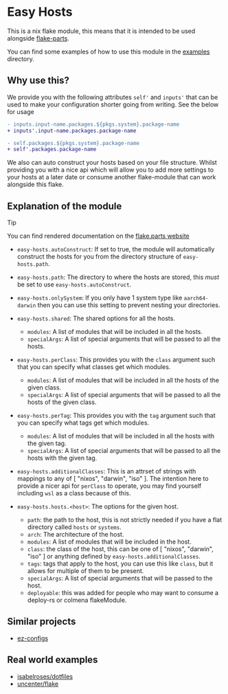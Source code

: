 # Easy Hosts

This is a nix flake module, this means that it is intended to be used alongside [flake-parts](https://flake.parts).

You can find some examples of how to use this module in the [examples](./examples) directory.

## Why use this?

We provide you with the following attributes `self'` and `inputs'` that can be used to make your configuration shorter going from writing. See the below for usage

```diff
- inputs.input-name.packages.${pkgs.system}.package-name
+ inputs'.input-name.packages.package-name

- self.packages.${pkgs.system}.package-name
+ self'.packages.package-name
```

We also can auto construct your hosts based on your file structure. Whilst providing you with a nice api which will allow you to add more settings to your hosts at a later date or consume another flake-module that can work alongside this flake.

## Explanation of the module

> [!TIP]
> You can find rendered documentation on the [flake.parts website](https://flake.parts/options/easy-hosts.html)

- `easy-hosts.autoConstruct`: If set to true, the module will automatically construct the hosts for you from the directory structure of `easy-hosts.path`.

- `easy-hosts.path`: The directory to where the hosts are stored, this *must* be set to use `easy-hosts.autoConstruct`.

- `easy-hosts.onlySystem`: If you only have 1 system type like `aarch64-darwin` then you can use this setting to prevent nesting your directories.

- `easy-hosts.shared`: The shared options for all the hosts.
  - `modules`: A list of modules that will be included in all the hosts.
  - `specialArgs`: A list of special arguments that will be passed to all the hosts.

- `easy-hosts.perClass`: This provides you with the `class` argument such that you can specify what classes get which modules.
  - `modules`: A list of modules that will be included in all the hosts of the given class.
  - `specialArgs`: A list of special arguments that will be passed to all the hosts of the given class.

- `easy-hosts.perTag`: This provides you with the `tag` argument such that you can specify what tags get which modules.
  - `modules`: A list of modules that will be included in all the hosts with the given tag.
  - `specialArgs`: A list of special arguments that will be passed to all the hosts with the given tag.

- `easy-hosts.additionalClasses`: This is an attrset of strings with mappings to any of [ "nixos", "darwin", "iso" ]. The intention here to provide a nicer api for `perClass` to operate, you may find yourself including `wsl` as a class because of this.

- `easy-hosts.hosts.<host>`: The options for the given host.
  - `path`: the path to the host, this is not strictly needed if you have a flat directory called `hosts` or `systems`.
  - `arch`: The architecture of the host.
  - `modules`: A list of modules that will be included in the host.
  - `class`: the class of the host, this can be one of [ "nixos", "darwin", "iso" ] or anything defined by `easy-hosts.additionalClasses`.
  - `tags`: tags that apply to the host, you can use this like `class`, but it allows for multiple of them to be present.
  - `specialArgs`: A list of special arguments that will be passed to the host.
  - `deployable`: this was added for people who may want to consume a deploy-rs or colmena flakeModule.

## Similar projects

- [ez-configs](https://github.com/ehllie/ez-configs)

## Real world examples

- [isabelroses/dotfiles](https://github.com/isabelroses/dotfiles)
- [uncenter/flake](https://github.com/uncenter/flake)
